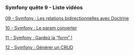 ### Symfony quête 9 - Liste vidéos

[09 - Symfony : Les relations bidirectionnelles avec Doctrine](https://drive.google.com/open?id=1N3lGCKql-GvEgtH411ma7-tMZwovsTyW)

[10 - Symfony : Le param converter ](https://drive.google.com/file/d/1chSH0s6leYyy60dPFaUeWgOnQbFzWcmE/view?usp=sharing)

[11 - Symfony : Gardez la “form” ! ](https://drive.google.com/file/d/1X2Xe4DhO9IR4b1gJ-jjyHNhrl4qyHMVB/view?usp=sharing)

[12 - Symfony : Générer un CRUD](https://drive.google.com/file/d/101JEXEzUcFdvwbR5mi5x07uofaMHROBu/view?usp=sharing)
